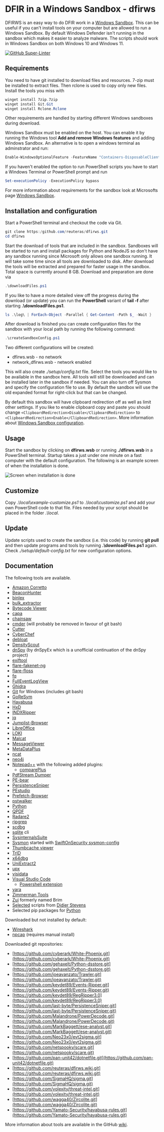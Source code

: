 # DFIR in a Windows Sandbox - dfirws

DFIRWS is an easy way to do DFIR work in a [Windows Sandbox][wsa]. This can be useful if you can't install tools on your computer but are allowed to run a Windows Sandbox. By default Windows Defender isn't running in the sandbox which makes it easier to analyze malware. The scripts should work in Windows Sandbox on both Windows 10 and Windows 11.

[![GitHub Super-Linter](https://github.com/reuteras/dfirws/actions/workflows/linter.yml/badge.svg)](https://github.com/marketplace/actions/super-linter)

## Requirements

You need to have git installed to download files and resources. 7-zip must be installed to extract files. Then rclone is used to copy only new files. Install the tools you miss with

```PowerShell
winget install 7zip.7zip
winget install Git.Git
winget install Rclone.Rclone
```

Other requirements are handled by starting different Windows sandboxes during download.

Windows Sandbox must be enabled on the host. You can enable it by running the Windows tool **Add and remove Windows features** and adding Windows Sandbox. An alternative is to open a windows terminal as adminstrator and run:

```PowerShell
Enable-WindowsOptionalFeature -FeatureName "Containers-DisposableClientVM" -All -Online
```

If you haven't enabled the option to run PowerShell scripts you have to start a Windows Terminal or PowerShell prompt and run

```PowerShell
Set-executionPolicy -ExecutionPolicy bypass
```

For more information about requirements for the sandbox look at Microsofts page [Windows Sandbox][wsa].

## Installation and configuration

Start a PowerShell terminal and checkout the code via Git.

```PowerShell
git clone https:/github.com/reuteras/dfirws.git
cd dfirws
```

Start the download of tools that are included in the sandbox. Sandboxes will be started to run and install packages for Python and NodeJS so don't have any sandbox running since Microsoft only allows one sandbox running. It will take some time since all tools are downloaded to disk. After download the tools will be extracted and prepared for faster usage in the sandbox.
Total space is currently around 8 GB. Download and preparation are done via

```PowerShell
.\downloadFiles.ps1
```

If you like to have a more detailed view off the progress during the download (or update) you can run the **PowerShell** variant of **tail -f** after starting **.\downloadFiles.ps1**.

```PowerShell
ls .\log\ | ForEach-Object -Parallel { Get-Content -Path $_ -Wait }
```

After download is finished you can create configuration files for the sandbox with your local path by running the following command:

```PowerShell
.\createSandboxConfig.ps1
```

Two different configurations will be created:

- dfirws.wsb - no network
- network_dfirws.wsb - network enabled

This will also create *./setup/config.txt* file. Select the tools you would like to be available in the sandbox here. All tools will still be downloaded and can be installed later in the sandbox if needed. You can also turn off Sysmon and specify the configuration file to use. By default the sandbox will use the old expanded format for right-click but that can be changed.

By default this sandbox will have clipboard redirection off as well as limit other settings. If you like to enable clipboard copy and paste you should change `<ClipboardRedirection>Disable</ClipboardRedirection>` to `<ClipboardRedirection>Enable</ClipboardRedirection>`. More information about [Windows Sandbox configuration][wsc].

## Usage

Start the sandbox by clicking on **dfirws.wsb** or running **./dfirws.wsb** in a PowerShell terminal. Startup takes a just under one minute on a fast computer with the default configuration. The following is an example screen of when the installation is done.

![Screen when installation is done](./resources/images/screen.png)

## Customize

Copy *.\local\example-customize.ps1* to *.\local\customize.ps1* and add your own PowerShell code to that file. Files needed by your script should be placed in the folder *.\local*.

## Update

Update scripts used to create the sandbox (i.e. this code) by running **git pull** and then update programs and tools by running **.\downloadFiles.ps1** again. Check *./setup/default-config.txt* for new configuration options.

## Documentation

The following tools are available.

- [Amazon Corretto][amc]
- [BeaconHunter][bhu]
- [binlex][bin]
- [bulk_extractor][bul]
- [Bytecode Viewer][bcv]
- [capa][cap]
- [chainsaw][cha]
- [cmder][cer] (will probably be removed in favour of git bash)
- [Cutter][cut]
- [CyberChef][cyb]
- [debloat][deb]
- [DensityScout][den]
- [dnSpy][dns] (by dnSpyEx which is a unofficial continuation of the dnSpy project)
- [exiftool][ext]
- [flare-fakenet-ng][ffn]
- [flare-floss][flf]
- [fq][fq]
- [FullEventLogView][fel]
- [Ghidra][ghi]
- [Git][git] for Windows (includes git bash)
- [GoReSym][grs]
- [Hayabusa][hay]
- [HxD][hxd]
- [INDXRipper][ind]
- [jq][jq]
- [Jumplist-Browser][jub]
- [LibreOffice][lio]
- [LOKI][lok]
- [Malcat][mal]
- [MessageViewer][mev]
- [MetaDataPlus][mdp]
- [ncat][nca]
- [neo4j][neo]
- [Notepad++][not] with the following added plugins:
  - [comparePlus][ncp]
- [PdfStream Dumper][psd]
- [PE-bear][peb]
- [PersistenceSniper][per]
- [PEstudio][pes]
- [Prefetch-Browser][prb]
- [pstwalker][pst]
- [Python][pyt]
- [QPDF][qpd]
- [Radare2][rad]
- [ripgrep][rip]
- [scdbg][scd]
- [sqlite][sql] cli
- [SysinternalsSuite][syi]
- [Sysmon][sym] started with [SwiftOnSecurity sysmon-config][sws]
- [Thumbcache viewer][thu]
- [TrID][tri]
- [x64dbg][xdb]
- [UniExtract2][ue2]
- [upx][upx]
- [visidata][vis]
- [Visual Studio Code][vsc]
  - [Powershell extension][vpe]
- [yara][yar]
- [Zimmerman Tools][zim]
- [Zui][zui] formerly named Brim
- [Selected][sdi] scripts from [Didier Stevens][dis]
- Selected pip packages for [Python][pip]

Downloaded but not installed by default:

- [Wireshark][wis]
- [npcap][npc] (requires manual install)

Downloaded git repositories:

- [https://github.com/cyberark/White-Phoenix.git](https://github.com/cyberark/White-Phoenix.git)
- [https://github.com/gehaxelt/Python-dsstore.git](https://github.com/gehaxelt/Python-dsstore.git)
- [https://github.com/joeavanzato/Trawler.git](https://github.com/joeavanzato/Trawler.git)
- [https://github.com/keydet89/Events-Ripper.git](https://github.com/keydet89/Events-Ripper.git)
- [https://github.com/keydet89/RegRipper3.0](https://github.com/keydet89/RegRipper3.0)
- [https://github.com/last-byte/PersistenceSniper.git](https://github.com/last-byte/PersistenceSniper.git)
- [https://github.com/Malandrone/PowerDecode.git](https://github.com/Malandrone/PowerDecode.git)
- [https://github.com/MarkBaggett/ese-analyst.git](https://github.com/MarkBaggett/ese-analyst.git)
- [https://github.com/Neo23x0/evt2sigma.git](https://github.com/Neo23x0/evt2sigma.git)
- [https://github.com/netspooky/scare.git](https://github.com/netspooky/scare.git)
- [https://github.com/pan-unit42/dotnetfile.git](https://github.com/pan-unit42/dotnetfile.git)
- [https://github.com/reuteras/dfirws.wiki.git](https://github.com/reuteras/dfirws.wiki.git)
- [https://github.com/SigmaHQ/sigma.git](https://github.com/SigmaHQ/sigma.git)
- [https://github.com/volexity/threat-intel.git](https://github.com/volexity/threat-intel.git)
- [https://github.com/wagga40/Zircolite.git](https://github.com/wagga40/Zircolite.git)
- [https://github.com/Yamato-Security/hayabusa-rules.git](https://github.com/Yamato-Security/hayabusa-rules.git)

More information about tools are available in the GitHub [wiki][wid].

  [amc]: https://docs.aws.amazon.com/corretto/
  [bcv]: https://github.com/Konloch/bytecode-viewer
  [bhu]: https://github.com/3lp4tr0n/BeaconHunter
  [bin]: https://github.com/c3rb3ru5d3d53c/binlex
  [bul]: https://github.com/simsong/bulk_extractor
  [cap]: https://github.com/mandiant/capa
  [cer]: https://github.com/cmderdev/cmder
  [cha]: https://github.com/WithSecureLabs/chainsaw
  [cut]: https://github.com/rizinorg/cutter
  [cyb]: https://github.com/gchq/CyberChef
  [deb]: https://github.com/Squiblydoo/debloat
  [den]: https://cert.at/en/downloads/software/software-densityscout
  [dis]: https://github.com/DidierStevens/DidierStevensSuite
  [dns]: https://github.com/dnSpyEx/dnSpy
  [ext]: https://exiftool.org/
  [fel]: https://www.nirsoft.net/utils/full_event_log_view.html
  [ffn]: https://github.com/mandiant/flare-fakenet-ng
  [flf]: https://github.com/mandiant/flare-floss
  [fq]:  https://github.com/wader/fq
  [ghi]: https://github.com/NationalSecurityAgency/ghidra
  [git]: https://github.com/git-for-windows/git/
  [grs]: https://github.com/mandiant/GoReSym
  [hay]: https://github.com/Yamato-Security/hayabusa
  [hxd]: https://mh-nexus.de/
  [ind]: https://github.com/harelsegev/INDXRipper
  [jq]:  https://github.com/stedolan/jq
  [jub]: https://github.com/kacos2000/Jumplist-Browser
  [lio]: https://www.libreoffice.org/
  [lok]: https://github.com/Neo23x0/Loki
  [mal]: https://malcat.fr/
  [mdp]: https://github.com/nccgroup/MetadataPlus
  [mev]: https://github.com/lolo101/MsgViewer
  [nca]: https://nmap.org/ncat/
  [ncp]: https://github.com/pnedev/comparePlus
  [neo]: https://neo4j.com/
  [not]: https://notepad-plus-plus.org/
  [npc]: https://npcap.com/
  [peb]: https://github.com/hasherezade/pe-bear
  [per]: https://github.com/last-byte/PersistenceSniper
  [pes]: https://www.winitor.com/
  [pip]: ./resources/download/python.ps1
  [prb]: https://github.com/kacos2000/Prefetch-Browser
  [psd]: https://github.com/dzzie/pdfstreamdumper/
  [pst]: https://www.pstwalker.com/blog/convert-pst-to-msg.html
  [pyt]: https://python.org/
  [qpd]: https://github.com/qpdf/qpdf
  [rad]: https://www.radare.org/n/
  [rip]: https://github.com/BurntSushi/ripgrep
  [scd]: https://github.com/dzzie/VS_LIBEMU
  [sdi]: ./resources/download/didier.ps1
  [sql]: https://sqlite.org/
  [sws]: https://github.com/SwiftOnSecurity/sysmon-config
  [syi]: https://learn.microsoft.com/en-us/sysinternals/
  [sym]: https://learn.microsoft.com/en-us/sysinternals/downloads/sysmon
  [thu]: https://thumbcacheviewer.github.io/
  [tri]: https://mark0.net/soft-trid-e.html
  [ue2]: https://github.com/Bioruebe/UniExtract2
  [upx]: https://github.com/upx/upx
  [vis]: https://www.visidata.org/
  [vpe]: https://github.com/PowerShell/vscode-powershell/
  [vsc]: https://code.visualstudio.com/
  [wid]: https://github.com/reuteras/dfirws/wiki/Documentation
  [wis]: https://wireshark.org/
  [wsa]: https://learn.microsoft.com/en-us/windows/security/threat-protection/windows-sandbox/windows-sandbox-overview
  [wsc]: https://learn.microsoft.com/en-us/windows/security/threat-protection/windows-sandbox/windows-sandbox-configure-using-wsb-file
  [xdb]: https://x64dbg.com/
  [yar]: https://github.com/VirusTotal/yara
  [zim]: https://github.com/EricZimmerman
  [zui]: https://github.com/brimdata/zui
